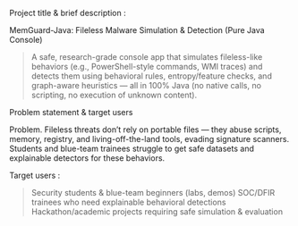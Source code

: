 Project title & brief description :

MemGuard-Java: Fileless Malware Simulation & Detection (Pure Java Console)

> A safe, research-grade console app that simulates fileless-like behaviors (e.g., PowerShell-style commands, WMI traces) and detects them using behavioral rules, entropy/feature checks, and graph-aware heuristics — all in 100% Java (no native calls, no scripting, no execution of unknown content).

Problem statement & target users

Problem. Fileless threats don’t rely on portable files — they abuse scripts, memory, registry, and living-off-the-land tools, evading signature scanners. Students and blue-team trainees struggle to get safe datasets and explainable detectors for these behaviors.

Target users :

> Security students & blue-team beginners (labs, demos)
> SOC/DFIR trainees who need explainable behavioral detections
> Hackathon/academic projects requiring safe simulation & evaluation
